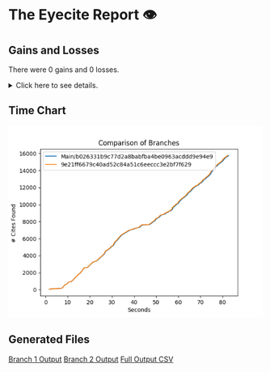 # The Eyecite Report :eye:



Gains and Losses
---------
There were 0 gains and 0 losses.

<details>
<summary>Click here to see details.</summary>

|     id     |  Gain  |  Loss  |
| ---------- | ------ | ------ |


</details>



Time Chart
---------

![image](https://raw.githubusercontent.com/freelawproject/eyecite/artifacts/276/results/chart.png)


Generated Files
---------

[Branch 1 Output](https://raw.githubusercontent.com/freelawproject/eyecite/artifacts/276/results/b026331b9c77d2a8babfba4be0963acddd9e94e9.json)
[Branch 2 Output](https://raw.githubusercontent.com/freelawproject/eyecite/artifacts/276/results/9e21ff6679c40ad52c84a51c6eeccc3e2bf7f629.json)
[Full Output CSV ](https://raw.githubusercontent.com/freelawproject/eyecite/artifacts/276/results/output.csv)
